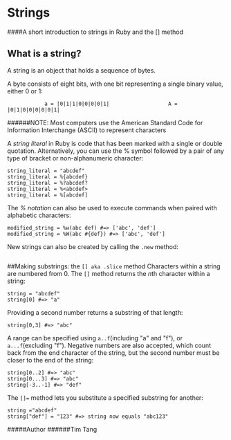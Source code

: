 # Strings
####A short introduction to strings in Ruby and the [] method

## What is a string?
  A string is an object that holds a sequence of bytes. 
  
  A byte consists of eight bits, with one bit representing a single binary value, either 0 or 1:
  
                a = |0|1|1|0|0|0|0|1|                   A = |0|1|0|0|0|0|0|1|            
  
######NOTE: Most computers use the American Standard Code for Information Interchange (ASCII) to represent characters 

  A *string literal* in Ruby is code that has been marked with a single or double quotation. Alternatively, you can use the % symbol followed by a pair of any type of bracket or non-alphanumeric character:
```
string_literal = "abcdef"
string_literal = %{abcdef} 
string_literal = %?abcdef?
string_literal = %<abcdef>
string_literal = %[abcdef] 
```
The *% notation* can also be used to execute commands when paired with alphabetic characters: 
```
modified_string = %w(abc def) #=> ['abc', 'def']
modified_string = %W(abc #{def}) #=> ['abc', 'def']
```
New strings can also be created by calling the ```.new``` method:
```String.new("abcdef")
```

##Making substrings: the ```[] aka .slice``` method
  Characters within a string are numbered from 0. The ```[]``` method returns the *n*th character within a string:
  ```
  string = "abcdef"
  string[0] #=> "a"
  ```
  Providing a second number returns a substring of that length:
  ```
  string[0,3] #=> "abc"
  ```
  A range can be specified using ```a..f```(including "a" and "f"), or ```a...f```(excluding "f"). Negative numbers are also accepted, which count back from the end character of the string, but the second number must be closer to the end of the string:
  ```
  string[0..2] #=> "abc"
  string[0...3] #=> "abc"
  string[-3..-1] #=> "def"
  ```
  The ```[]=``` method lets you substitute a specified substring for another:
  ```
  string ="abcdef"
  string["def"] = "123" #=> string now equals "abc123"
  ```
  
  #####Author
  ######Tim Tang  
  
